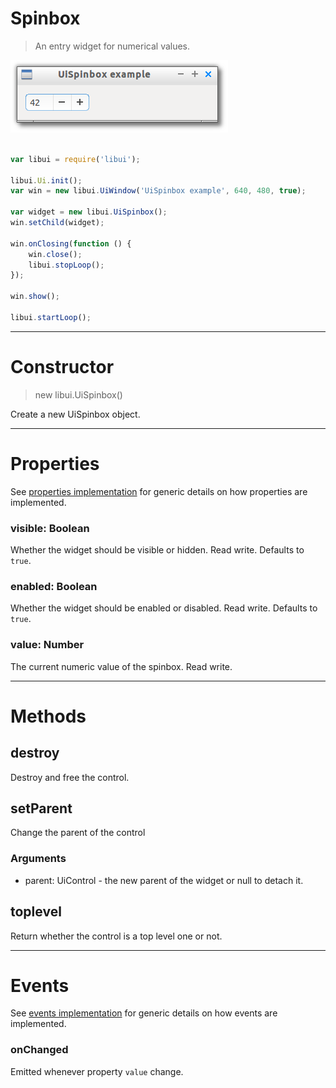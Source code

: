 
# Spinbox

> An entry widget for numerical values.

![UiSpinbox example](media/UiSpinbox.png)

```js

var libui = require('libui');

libui.Ui.init();
var win = new libui.UiWindow('UiSpinbox example', 640, 480, true);

var widget = new libui.UiSpinbox();
win.setChild(widget);

win.onClosing(function () {
	win.close();
	libui.stopLoop();
});

win.show();

libui.startLoop();

```

---

# Constructor

> new libui.UiSpinbox()

Create a new UiSpinbox object.

---

# Properties

See [properties implementation](properties.md) for generic details on how properties are implemented.


### visible: Boolean

Whether the widget should be visible or hidden. 
Read write.
Defaults to `true`.



### enabled: Boolean

Whether the widget should be enabled or disabled. 
Read write.
Defaults to `true`.



### value: Number

The current numeric value of the spinbox.
Read write.




---

# Methods


## destroy

Destroy and free the control.





## setParent

Change the parent of the control


### Arguments

* parent: UiControl - the new parent of the widget or null to detach it.




## toplevel

Return whether the control is a top level one or not.





---

# Events

See [events implementation](events.md) for generic details on how events are implemented.


### onChanged

Emitted whenever property `value` change.




